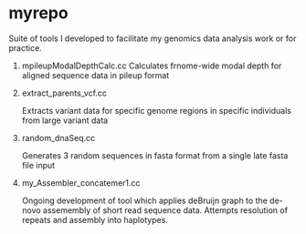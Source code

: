 myrepo
======
Suite of tools I developed to facilitate my genomics data analysis work or for practice.

1. mpileupModalDepthCalc.cc
   Calculates frnome-wide modal depth for aligned sequence data in pileup format

2. extract_parents_vcf.cc

   Extracts variant data for specific genome regions in specific individuals from large variant data

3. random_dnaSeq.cc 

   Generates 3 random sequences in fasta format from a single late fasta file input

4. my_Assembler_concatemer1.cc

   Ongoing development of tool which applies deBruijn graph to the de-novo assemembly of short
   read sequence data. Attempts resolution of repeats and assembly into haplotypes. 

